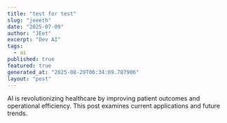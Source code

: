 ```yaml
---
title: "test for test"
slug: "jeeeth"
date: "2025-07-09"
author: "JEet"
excerpt: "Dev AI"
tags:
  - ai
published: true
featured: true
generated_at: "2025-08-29T06:34:09.787906"
layout: "post"
---
```


AI is revolutionizing healthcare by improving patient outcomes and operational efficiency. This post examines current applications and future trends.